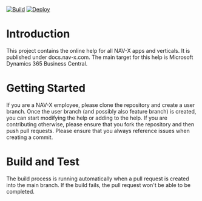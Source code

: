 
[![Build](https://github.com/nav-x-llc/nav-x-docs/actions/workflows/CI-PR.yml/badge.svg)](https://github.com/nav-x-llc/nav-x-docs/actions/workflows/CI-PR.yml) [![Deploy](https://github.com/nav-x-llc/nav-x-docs/actions/workflows/main_navxdocs.yml/badge.svg)](https://github.com/nav-x-llc/nav-x-docs/actions/workflows/main_navxdocs.yml)

# Introduction

This project contains the online help for all NAV-X apps and verticals. It is published under docs.nav-x.com. The main target for this help is Microsoft Dynamics 365 Business Central.

# Getting Started

If you are a NAV-X employee, please clone the repository and create a user branch. Once the user branch (and possibly also feature branch) is created, you can start modifying the help or adding to the help. If you are contributing otherwise, please ensure that you fork the repository and then push pull requests. Please ensure that you always reference issues when creating a commit.

# Build and Test

The build process is running automatically when a pull request is created into the main branch. If the build fails, the pull request won't be able to be completed.
